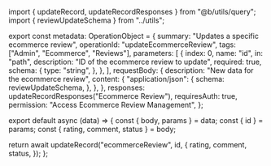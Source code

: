 import { updateRecord, updateRecordResponses } from "@b/utils/query";
import { reviewUpdateSchema } from "../utils";

export const metadata: OperationObject = {
  summary: "Updates a specific ecommerce review",
  operationId: "updateEcommerceReview",
  tags: ["Admin", "Ecommerce", "Reviews"],
  parameters: [
    {
      index: 0,
      name: "id",
      in: "path",
      description: "ID of the ecommerce review to update",
      required: true,
      schema: {
        type: "string",
      },
    },
  ],
  requestBody: {
    description: "New data for the ecommerce review",
    content: {
      "application/json": {
        schema: reviewUpdateSchema,
      },
    },
  },
  responses: updateRecordResponses("Ecommerce Review"),
  requiresAuth: true,
  permission: "Access Ecommerce Review Management",
};

export default async (data) => {
  const { body, params } = data;
  const { id } = params;
  const { rating, comment, status } = body;

  return await updateRecord("ecommerceReview", id, {
    rating,
    comment,
    status,
  });
};
